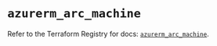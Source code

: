 # `azurerm_arc_machine`

Refer to the Terraform Registry for docs: [`azurerm_arc_machine`](https://registry.terraform.io/providers/hashicorp/azurerm/4.21.0/docs/resources/arc_machine).
